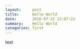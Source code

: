 ```yaml
---
layout:     post
title:      Hello World
date:       2016-07-22 22:07:22
summary:    Hello World
categories: first
---
```


test